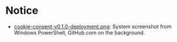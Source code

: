# Notice

- [cookie-consent-v0.1.0-deployment.png](cookie-consent-v0.1.0-deployment.png):
  System screenshot from Windows PowerShell, GitHub.com on the background.
